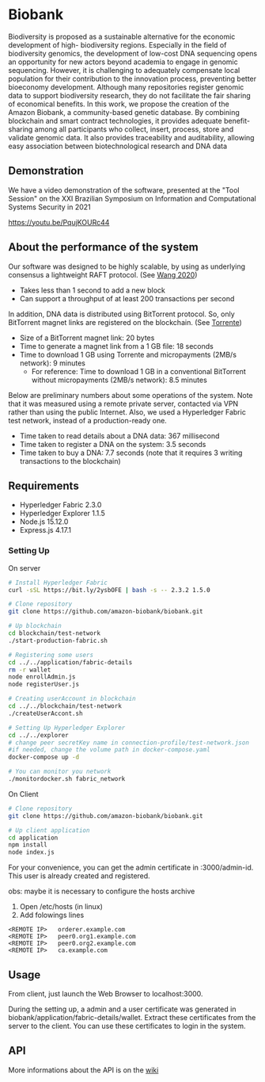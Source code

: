 # Biobank
Biodiversity is proposed as a sustainable alternative for the economic development of high-
biodiversity regions. Especially in the field of biodiversity genomics, the development of low-cost DNA
sequencing opens an opportunity for new actors beyond academia to engage in genomic sequencing.
However, it is challenging to adequately compensate local population for their contribution to the innovation
process, preventing better bioeconomy development. Although many repositories register genomic data
to support biodiversity research, they do not facilitate the fair sharing of economical benefits. 
In this work, we propose the creation of the Amazon Biobank, a community-based genetic
database. By combining blockchain and smart contract technologies, it provides adequate benefit-sharing
among all participants who collect, insert, process, store and validate genomic data. It also provides
traceability and auditability, allowing easy association between biotechnological research and DNA data

## Demonstration
We have a video demonstration of the software, presented at the "Tool Session" on the XXI Brazilian Symposium on Information and Computational Systems Security in 2021

https://youtu.be/PqujKOURc44

## About the performance of the system
Our software was designed to be highly scalable, by using as underlying consensus a lightweight RAFT protocol. (See [Wang 2020]( https://doi.org/10.1109/ICDCS47774.2020.00165))
*  Takes less than 1 second to add a new block
*  Can support a throughput of at least 200 transactions per second

In addition, DNA data is distributed using BitTorrent protocol. So, only BitTorrent magnet links are registered on the blockchain. (See [Torrente](https://doi.org/10.5753/sbseg_estendido.2021.17343))
* Size of a BitTorrent magnet link: 20 bytes
* Time to generate a magnet link from a 1 GB file: 18 seconds
* Time to download 1 GB using Torrente and micropayments (2MB/s network): 9 minutes
   - For reference: Time to download 1 GB in a conventional BitTorrent without micropayments (2MB/s network): 8.5 minutes

Below are preliminary numbers about some operations of the system. Note that it was measured using a remote private server, contacted via VPN rather than using the public Internet. Also, we used a Hyperledger Fabric test network, instead of a production-ready one.
* Time taken to read details about a DNA data: 367 millisecond
* Time taken to register a DNA on the system: 3.5 seconds
* Time taken to buy a DNA: 7.7 seconds (note that it requires 3 writing transactions to the blockchain)


## Requirements
* Hyperledger Fabric 2.3.0
* Hyperledger Explorer 1.1.5
* Node.js 15.12.0
* Express.js 4.17.1

### Setting Up
On server
```bash
# Install Hyperledger Fabric
curl -sSL https://bit.ly/2ysbOFE | bash -s -- 2.3.2 1.5.0

# Clone repository
git clone https://github.com/amazon-biobank/biobank.git

# Up blockchain
cd blockchain/test-network
./start-production-fabric.sh

# Registering some users
cd ../../application/fabric-details
rm -r wallet
node enrollAdmin.js
node registerUser.js

# Creating userAccount in blockchain
cd ../../blockchain/test-network
./createUserAccont.sh

# Setting Up Hyperledger Explorer
cd ../../explorer
# change peer secretKey name in connection-profile/test-network.json
#if needed, change the volume path in docker-compose.yaml
docker-compose up -d

# You can monitor you network 
./monitordocker.sh fabric_network
```

On Client
```bash
# Clone repository
git clone https://github.com/amazon-biobank/biobank.git

# Up client application
cd application
npm install
node index.js
```
For your convenience, you can get the admin certificate in <REMOTE IP>:3000/admin-id. This user is already created and registered.

obs: maybe it is necessary to configure the hosts archive
1) Open /etc/hosts (in linux)
2) Add folowings lines
```
<REMOTE IP>   orderer.example.com
<REMOTE IP>   peer0.org1.example.com
<REMOTE IP>   peer0.org2.example.com
<REMOTE IP>   ca.example.com
```

## Usage
From client, just launch the Web Browser to localhost:3000.

During the setting up, a admin and a user certificate was generated in biobank/application/fabric-details/wallet. Extract these certificates from the server to the client. You can use these certificates to login in the system.

## API
More informations about the API is on the [wiki](https://github.com/amazon-biobank/biobank/wiki)
